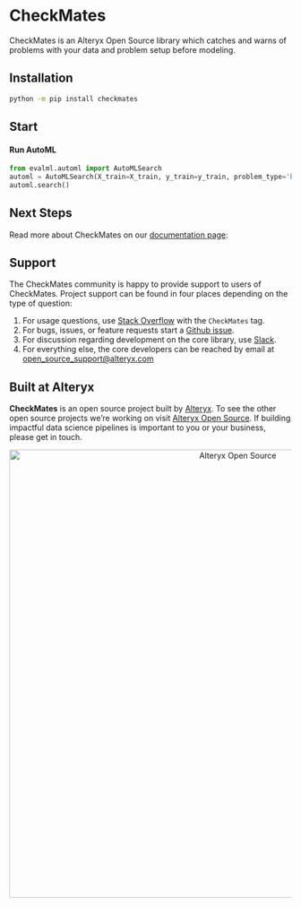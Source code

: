 # CheckMates

CheckMates is an Alteryx Open Source library which catches and warns of problems with your data and problem setup before modeling.

## Installation
```bash
python -m pip install checkmates
```
## Start
<!-- #### Load and split example data
```python
from checkmates import (
    DataCheckActionCode,
    DataCheckActionOption,
    DataCheckMessageCode,
    DataCheckWarning,
    IDColumnsDataCheck,
)
id_data_check_name = IDColumnsDataCheck.name
``` -->

#### Run AutoML
```python
from evalml.automl import AutoMLSearch
automl = AutoMLSearch(X_train=X_train, y_train=y_train, problem_type='binary')
automl.search()
```

## Next Steps

Read more about CheckMates on our [documentation page](#):

## Support

The CheckMates community is happy to provide support to users of CheckMates. Project support can be found in four places depending on the type of question:
1. For usage questions, use [Stack Overflow](#) with the `CheckMates` tag.
2. For bugs, issues, or feature requests start a [Github issue](#).
3. For discussion regarding development on the core library, use [Slack](#).
4. For everything else, the core developers can be reached by email at open_source_support@alteryx.com

## Built at Alteryx

**CheckMates** is an open source project built by [Alteryx](https://www.alteryx.com). To see the other open source projects we’re working on visit [Alteryx Open Source](https://www.alteryx.com/open-source). If building impactful data science pipelines is important to you or your business, please get in touch.

<p align="center">
  <a href="https://www.alteryx.com/open-source">
    <img src="https://alteryx-oss-web-images.s3.amazonaws.com/OpenSource_Logo-01.png" alt="Alteryx Open Source" width="800"/>
  </a>
</p>
